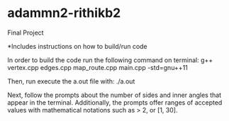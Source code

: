 # adammn2-rithikb2
Final Project

*Includes instructions on how to build/run code

In order to build the code run the following command on terminal:
g++ vertex.cpp edges.cpp map_route.cpp main.cpp -std=gnu++11

Then, run execute the a.out file with: ./a.out

Next, follow the prompts about the number of sides and inner angles that appear in the terminal. Additionally, the prompts offer ranges of accepted values with mathematical notations such as > 2, or [1, 30].
